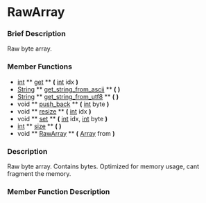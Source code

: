 #  RawArray  

###  Brief Description  
Raw byte array.

###  Member Functions 
  * [int](class_int)  ** [get](#get) **  **(** [int](class_int) idx  **)**
  * [String](class_string)  ** [get_string_from_ascii](#get_string_from_ascii) **  **(** **)**
  * [String](class_string)  ** [get_string_from_utf8](#get_string_from_utf8) **  **(** **)**
  * void  ** [push_back](#push_back) **  **(** [int](class_int) byte  **)**
  * void  ** [resize](#resize) **  **(** [int](class_int) idx  **)**
  * void  ** [set](#set) **  **(** [int](class_int) idx, [int](class_int) byte  **)**
  * [int](class_int)  ** [size](#size) **  **(** **)**
  * void  ** [RawArray](#RawArray) **  **(** [Array](class_array) from  **)**

###  Description  
Raw byte array. Contains bytes. Optimized for memory usage, cant fragment the memory.

###  Member Function Description  
